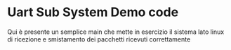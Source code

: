 # Uart Sub System Demo code
Qui è presente un semplice main che mette in esercizio il sistema lato linux di ricezione e smistamento dei pacchetti ricevuti correttamente